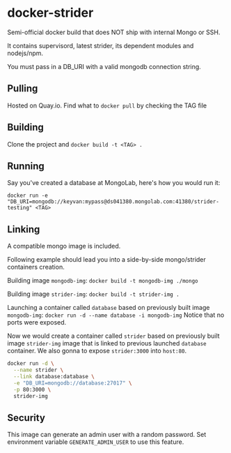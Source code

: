 # docker-strider

Semi-official docker build that does NOT ship with internal Mongo or SSH.

It contains supervisord, latest strider, its dependent modules and nodejs/npm.

You must pass in a DB_URI with a valid mongodb connection string.

## Pulling

Hosted on Quay.io. Find what to `docker pull` by checking the TAG file

## Building

Clone the project and `docker build -t <TAG> .`

## Running

Say you've created a database at MongoLab, here's how you would run it:

`docker run -e "DB_URI=mongodb://keyvan:mypass@ds041380.mongolab.com:41380/strider-testing" <TAG>`

## Linking

A compatible mongo image is included.

Following example should lead you into a side-by-side mongo/strider containers creation.

Building image `mongodb-img`:
`docker build -t mongodb-img ./mongo`

Building image `strider-img`:
`docker build -t strider-img .`

Launching a container called `database` based on previously built image `mongodb-img`:
`docker run -d --name database -i mongodb-img`
Notice that no ports were exposed.

Now we would create a container called `strider` based on previously built image `strider-img` image that is linked to previous launched `database` container. We also gonna to expose `strider:3000` into `host:80`.
```bash
docker run -d \
  --name strider \
  --link database:database \
  -e "DB_URI=mongodb://database:27017" \
  -p 80:3000 \
  strider-img
```


## Security

This image can generate an admin user with a random password. Set environment variable `GENERATE_ADMIN_USER` to use this feature.
